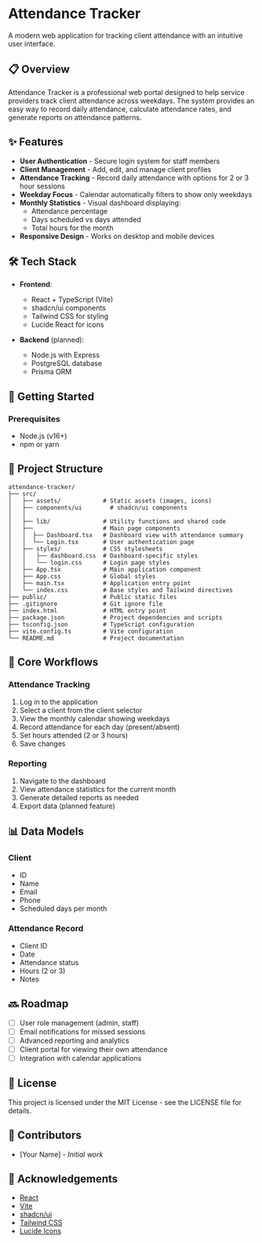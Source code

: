 # Attendance Tracker

A modern web application for tracking client attendance with an intuitive user interface.

## 📋 Overview

Attendance Tracker is a professional web portal designed to help service providers track client attendance across weekdays. The system provides an easy way to record daily attendance, calculate attendance rates, and generate reports on attendance patterns.

## ✨ Features

- **User Authentication** - Secure login system for staff members
- **Client Management** - Add, edit, and manage client profiles
- **Attendance Tracking** - Record daily attendance with options for 2 or 3 hour sessions
- **Weekday Focus** - Calendar automatically filters to show only weekdays
- **Monthly Statistics** - Visual dashboard displaying:
  - Attendance percentage
  - Days scheduled vs days attended
  - Total hours for the month
- **Responsive Design** - Works on desktop and mobile devices

## 🛠️ Tech Stack

- **Frontend**:
  - React + TypeScript (Vite)
  - shadcn/ui components
  - Tailwind CSS for styling
  - Lucide React for icons

- **Backend** (planned):
  - Node.js with Express
  - PostgreSQL database
  - Prisma ORM

## 🚀 Getting Started

### Prerequisites

- Node.js (v16+)
- npm or yarn

## 📁 Project Structure

```
attendance-tracker/
├── src/
│   ├── assets/            # Static assets (images, icons)
│   ├── components/ui        # shadcn/ui components
│   │   
│   ├── lib/               # Utility functions and shared code
│   ├──                    # Main page components
│   │  ├── Dashboard.tsx   # Dashboard view with attendance summary
│   │  └── Login.tsx       # User authentication page
│   ├── styles/            # CSS stylesheets
│   │   ├── dashboard.css  # Dashboard-specific styles
│   │   └── login.css      # Login page styles
│   ├── App.tsx            # Main application component
│   ├── App.css            # Global styles
│   ├── main.tsx           # Application entry point
│   └── index.css          # Base styles and Tailwind directives
├── public/                # Public static files
├── .gitignore             # Git ignore file
├── index.html             # HTML entry point
├── package.json           # Project dependencies and scripts
├── tsconfig.json          # TypeScript configuration
├── vite.config.ts         # Vite configuration
└── README.md              # Project documentation
```

## 🔄 Core Workflows

### Attendance Tracking

1. Log in to the application
2. Select a client from the client selector
3. View the monthly calendar showing weekdays
4. Record attendance for each day (present/absent)
5. Set hours attended (2 or 3 hours)
6. Save changes

### Reporting

1. Navigate to the dashboard
2. View attendance statistics for the current month
3. Generate detailed reports as needed
4. Export data (planned feature)

## 📊 Data Models

### Client
- ID
- Name
- Email
- Phone
- Scheduled days per month

### Attendance Record
- Client ID
- Date
- Attendance status
- Hours (2 or 3)
- Notes

## 🔜 Roadmap

- [ ] User role management (admin, staff)
- [ ] Email notifications for missed sessions
- [ ] Advanced reporting and analytics
- [ ] Client portal for viewing their own attendance
- [ ] Integration with calendar applications

## 📝 License

This project is licensed under the MIT License - see the LICENSE file for details.

## 👥 Contributors

- [Your Name] - *Initial work*

## 🙏 Acknowledgements

- [React](https://reactjs.org/)
- [Vite](https://vitejs.dev/)
- [shadcn/ui](https://ui.shadcn.com/)
- [Tailwind CSS](https://tailwindcss.com/)
- [Lucide Icons](https://lucide.dev/)